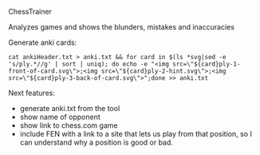 ChessTrainer

Analyzes games and shows the blunders, mistakes and inaccuracies

Generate anki cards:

```
cat ankiHeader.txt > anki.txt && for card in $(ls *svg|sed -e 's/ply.*//g' | sort | uniq); do echo -e "<img src=\"${card}ply-1-front-of-card.svg\">;<img src=\"${card}ply-2-hint.svg\">;<img src=\"${card}ply-3-back-of-card.svg\">";done >> anki.txt
```

Next features:
- generate anki.txt from the tool
- show name of opponent
- show link to chess.com game
- include FEN with a link to a site that lets us play from that position, so I
  can understand why a position is good or bad.
